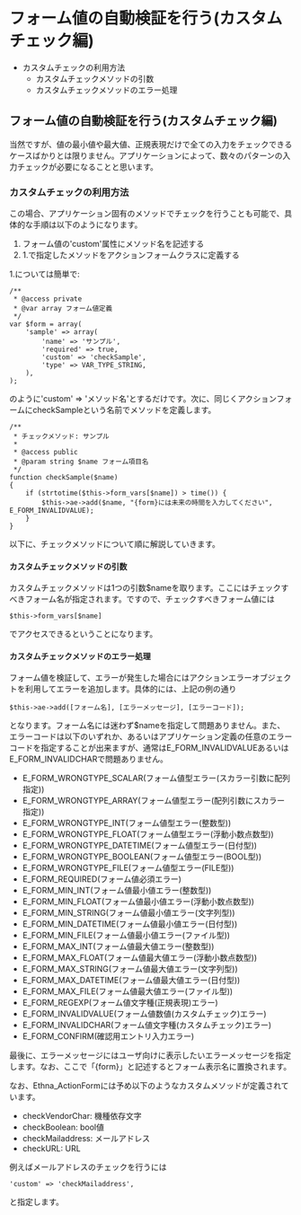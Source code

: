# フォーム値の自動検証を行う(カスタムチェック編)
  - カスタムチェックの利用方法 
    - カスタムチェックメソッドの引数 
    - カスタムチェックメソッドのエラー処理 

## フォーム値の自動検証を行う(カスタムチェック編) [](ethna-document-dev_guide-form-customvalidate.html#qc9efb3e "qc9efb3e")

当然ですが、値の最小値や最大値、正規表現だけで全ての入力をチェックできるケースばかりとは限りません。アプリケーションによって、数々のパターンの入力チェックが必要になることと思います。

### カスタムチェックの利用方法 [](ethna-document-dev_guide-form-customvalidate.html#b8925b7b "b8925b7b")

この場合、アプリケーション固有のメソッドでチェックを行うことも可能で、具体的な手順は以下のようになります。

1. フォーム値の'custom'属性にメソッド名を記述する
2. 1.で指定したメソッドをアクションフォームクラスに定義する

1.については簡単で:

    /**
     * @access private
     * @var array フォーム値定義
     */
    var $form = array(
        'sample' => array(
            'name' => 'サンプル',
            'required' => true,
            'custom' => 'checkSample',
            'type' => VAR_TYPE_STRING,
        ),
    );

のように'custom' => 'メソッド名'とするだけです。次に、同じくアクションフォームにcheckSampleという名前でメソッドを定義します。

    /**
     * チェックメソッド: サンプル
     *
     * @access public
     * @param string $name フォーム項目名
     */
    function checkSample($name)
    {
        if (strtotime($this->form_vars[$name]) > time()) {
            $this->ae->add($name, "{form}には未来の時間を入力してください", E_FORM_INVALIDVALUE);
        }
    }

以下に、チェックメソッドについて順に解説していきます。

#### カスタムチェックメソッドの引数 [](ethna-document-dev_guide-form-customvalidate.html#kfc8fca5 "kfc8fca5")

カスタムチェックメソッドは1つの引数$nameを取ります。ここにはチェックすべきフォーム名が指定されます。ですので、チェックすべきフォーム値には

    $this->form_vars[$name]

でアクセスできるということになります。

#### カスタムチェックメソッドのエラー処理 [](ethna-document-dev_guide-form-customvalidate.html#zc762831 "zc762831")

フォーム値を検証して、エラーが発生した場合にはアクションエラーオブジェクトを利用してエラーを追加します。具体的には、上記の例の通り

    $this->ae->add([フォーム名], [エラーメッセージ], [エラーコード]);

となります。フォーム名には迷わず$nameを指定して問題ありません。また、エラーコードは以下のいずれか、あるいはアプリケーション定義の任意のエラーコードを指定することが出来ますが、通常はE\_FORM\_INVALIDVALUEあるいはE\_FORM\_INVALIDCHARで問題ありません。

- E\_FORM\_WRONGTYPE\_SCALAR(フォーム値型エラー(スカラー引数に配列指定))
- E\_FORM\_WRONGTYPE\_ARRAY(フォーム値型エラー(配列引数にスカラー指定))
- E\_FORM\_WRONGTYPE\_INT(フォーム値型エラー(整数型))
- E\_FORM\_WRONGTYPE\_FLOAT(フォーム値型エラー(浮動小数点数型))
- E\_FORM\_WRONGTYPE\_DATETIME(フォーム値型エラー(日付型))
- E\_FORM\_WRONGTYPE\_BOOLEAN(フォーム値型エラー(BOOL型))
- E\_FORM\_WRONGTYPE\_FILE(フォーム値型エラー(FILE型))
- E\_FORM\_REQUIRED(フォーム値必須エラー)
- E\_FORM\_MIN\_INT(フォーム値最小値エラー(整数型))
- E\_FORM\_MIN\_FLOAT(フォーム値最小値エラー(浮動小数点数型))
- E\_FORM\_MIN\_STRING(フォーム値最小値エラー(文字列型))
- E\_FORM\_MIN\_DATETIME(フォーム値最小値エラー(日付型))
- E\_FORM\_MIN\_FILE(フォーム値最小値エラー(ファイル型))
- E\_FORM\_MAX\_INT(フォーム値最大値エラー(整数型))
- E\_FORM\_MAX\_FLOAT(フォーム値最大値エラー(浮動小数点数型))
- E\_FORM\_MAX\_STRING(フォーム値最大値エラー(文字列型))
- E\_FORM\_MAX\_DATETIME(フォーム値最大値エラー(日付型))
- E\_FORM\_MAX\_FILE(フォーム値最大値エラー(ファイル型))
- E\_FORM\_REGEXP(フォーム値文字種(正規表現)エラー)
- E\_FORM\_INVALIDVALUE(フォーム値数値(カスタムチェック)エラー)
- E\_FORM\_INVALIDCHAR(フォーム値文字種(カスタムチェック)エラー)
- E\_FORM\_CONFIRM(確認用エントリ入力エラー)

最後に、エラーメッセージにはユーザ向けに表示したいエラーメッセージを指定します。なお、ここで「{form}」と記述するとフォーム表示名に置換されます。

なお、Ethna\_ActionFormには予め以下のようなカスタムメソッドが定義されています。

- checkVendorChar: 機種依存文字
- checkBoolean: bool値
- checkMailaddress: メールアドレス
- checkURL: URL

例えばメールアドレスのチェックを行うには

    'custom' => 'checkMailaddress',

と指定します。

<!-- ??END id:body -->
<!-- ??BEGIN id:summary --><!-- ??END id:note -->

